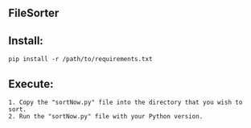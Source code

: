## FileSorter

## Install:
```
pip install -r /path/to/requirements.txt
```

## Execute:
```
1. Copy the "sortNow.py" file into the directory that you wish to sort.
2. Run the "sortNow.py" file with your Python version.
```
